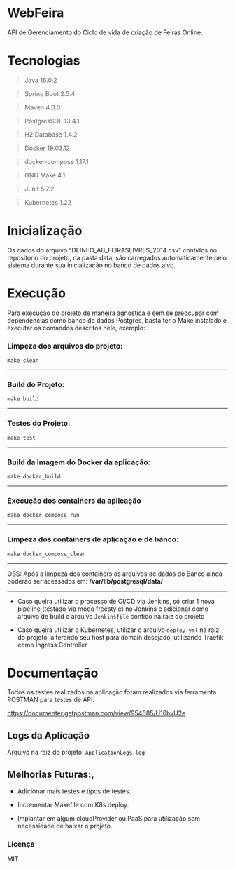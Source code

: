 # WebFeira

API de Gerenciamento do Ciclo de vida de criação de Feiras Online.

# Tecnologias

>Java 16.0.2

>Spring Boot 2.5.4

>Maven 4.0.0

>PostgresSQL 13.4.1

>H2 Database 1.4.2

>Docker 19.03.12

>docker-compose 1.17.1

>GNU Make 4.1

>Junit 5.7.2

>Kubernetes 1.22 

# Inicialização

Os dados do arquivo “DEINFO_AB_FEIRASLIVRES_2014.csv” contidos no repositorio do projeto, na pasta data, são carregados automaticamente pelo sistema durante sua inicialização no banco de dados alvo.

# Execução

Para execução do projeto de maneira agnostica e sem se preocupar com dependencias como banco de dados Postgres, basta ter o Make instalado e executar os comandos descritos nele, exemplo:

### Limpeza dos arquivos do projeto:
`make clean`
___
### Build do Projeto:
`make build`
___
### Testes do Projeto:
`make test`
___
### Build da Imagem do Docker da aplicação:
`make docker_build`
___
### Execução dos containers da aplicação
`make docker_compose_run`
___
### Limpeza dos containers de aplicação e de banco:
`make docker_compose_clean`
___
OBS: Após a limpeza dos containers os arquivos de dados do Banco ainda poderão ser acessados em:
**/var/lib/postgresql/data/**
___
- Caso queira utilizar o processo de CI/CD via Jenkins, só criar 1 nova pipeline (testado via modo freestyle) no Jenkins e adicionar como arquivo de build o arquivo `Jenkinsfile` contido na raiz do projeto


- Caso queira utilizar o Kubernetes, utilizar o arquivo `deploy.yml` na raiz do projeto, alterando seu host para domain desejado, utilizando Traefik como Ingress Controller
# Documentação

Todos os testes realizados na aplicação foram realizados via ferramenta POSTMAN para testes de API.

https://documenter.getpostman.com/view/954685/U16bvU2e

## Logs da Aplicação

Arquivo na raiz do projeto: `ApplicationLogs.log`

## Melhorias Futuras:,
- Adicionar mais testes e tipos de testes.

- Incrementar Makefile com K8s deploy.

- Implantar em algum cloudProvider ou PaaS para utilização sem necessidade de baixar o projeto.

### Licença

MIT
